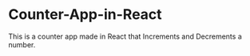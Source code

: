 # Counter-App-in-React
This is a counter app made in React that Increments and Decrements a number.
